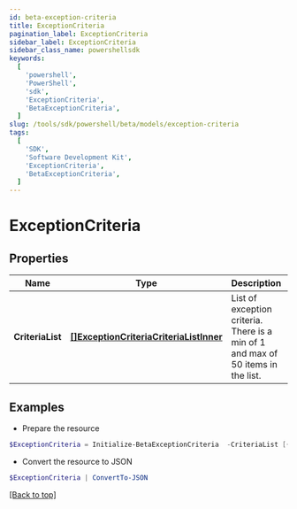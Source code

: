 ```yaml
---
id: beta-exception-criteria
title: ExceptionCriteria
pagination_label: ExceptionCriteria
sidebar_label: ExceptionCriteria
sidebar_class_name: powershellsdk
keywords:
  [
    'powershell',
    'PowerShell',
    'sdk',
    'ExceptionCriteria',
    'BetaExceptionCriteria',
  ]
slug: /tools/sdk/powershell/beta/models/exception-criteria
tags:
  [
    'SDK',
    'Software Development Kit',
    'ExceptionCriteria',
    'BetaExceptionCriteria',
  ]
---
```


# ExceptionCriteria

## Properties

| Name | Type | Description | Notes |
| --- | --- | --- | --- |
| **CriteriaList** | [**[]ExceptionCriteriaCriteriaListInner**](exception-criteria-criteria-list-inner) | List of exception criteria. There is a min of 1 and max of 50 items in the list. | [optional] |

## Examples

- Prepare the resource

```powershell
$ExceptionCriteria = Initialize-BetaExceptionCriteria  -CriteriaList [{type=ENTITLEMENT, id=2c9180866166b5b0016167c32ef31a66, existing=true}, {type=ENTITLEMENT, id=2c9180866166b5b0016167c32ef31a67, existing=false}]
```

- Convert the resource to JSON

```powershell
$ExceptionCriteria | ConvertTo-JSON
```

[[Back to top]](#)

